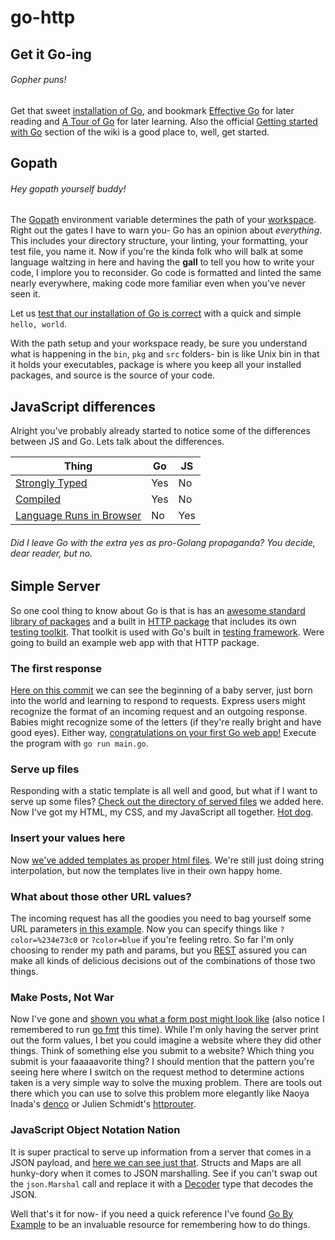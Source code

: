 # go-http

## Get it Go-ing
###### Gopher puns!

Get that sweet [installation of Go](https://golang.org/doc/install), and bookmark [Effective Go](https://golang.org/doc/effective_go.html) for later reading and [A Tour of Go](https://tour.golang.org/welcome/1) for later learning. Also the official [Getting started with Go](https://github.com/golang/go/wiki#getting-started-with-go) section of the wiki is a good place to, well, get started.

## Gopath
###### Hey gopath yourself buddy!

The [Gopath](https://golang.org/doc/code.html#GOPATH) environment variable determines the path of your [workspace](https://golang.org/doc/code.html#Workspaces). Right out the gates I have to warn you- Go has an opinion about *everything*. This includes your directory structure, your linting, your formatting, your test file, you name it. Now if you're the kinda folk who will balk at some language waltzing in here and having the **gall** to tell you how to write your code, I implore you to reconsider. Go code is formatted and linted the same nearly everywhere, making code more familiar even when you've never seen it.

Let us [test that our installation of Go is correct](https://golang.org/doc/install#testing) with a quick and simple `hello, world`.

With the path setup and your workspace ready, be sure you understand what is happening in the `bin`, `pkg` and `src` folders- bin is like Unix bin in that it holds your executables, package is where you keep all your installed packages, and source is the source of your code.

## JavaScript differences

Alright you've probably already started to notice some of the differences between JS and Go. Lets talk about the differences.

Thing | Go | JS
--- | --- | ---
[Strongly Typed](https://en.wikipedia.org/wiki/Strong_and_weak_typing) | Yes | No
[Compiled](http://stackoverflow.com/questions/787239/what-is-a-dynamic-language-and-why-doesnt-c-sharp-qualify) | Yes | No
[Language Runs in Browser](http://www.wikihow.com/Change-Your-Browser's-Language) | No | Yes

###### Did I leave Go with the extra yes as pro-Golang propaganda? You decide, dear reader, but no.

## Simple Server

So one cool thing to know about Go is that is has an [awesome standard library of packages](https://golang.org/pkg/) and a built in [HTTP package](https://golang.org/pkg/net/http/) that includes its own [testing toolkit](https://golang.org/pkg/net/http/httptest/). That toolkit is used with Go's built in [testing framework](https://golang.org/pkg/testing/). Were going to build an example web app with that HTTP package.

### The first response

[Here on this commit](https://github.com/gSchool/go-http/tree/7865f5199c47bce852ff45f01050116796ed5153) we can see the beginning of a baby server, just born into the world and learning to respond to requests. Express users might recognize the format of an incoming request and an outgoing response. Babies might recognize some of the letters (if they're really bright and have good eyes). Either way, [congratulations on your first Go web app!](https://s-media-cache-ak0.pinimg.com/736x/e8/f6/85/e8f68586c05e9c608bf08efa1daeb752.jpg) Execute the program with `go run main.go`.

### Serve up files

Responding with a static template is all well and good, but what if I want to serve up some files? [Check out the directory of served files](https://github.com/gSchool/go-http/tree/6c0de34c4ec6538768679e4c680d82ab08427d53) we added here. Now I've got my HTML, my CSS, and my JavaScript all together. [Hot dog](http://www.kimballstock.com/pix/DOG/05/DOG_05_RK0084_05_P.JPG). 

### Insert your values here

Now [we've added templates as proper html files](https://github.com/gSchool/go-http/tree/37d86a62cf4bb8299dbd4f555c9e33f5f99d9e31). We're still just doing string interpolation, but now the templates live in their own happy home.

### What about those other URL values?

The incoming request has all the goodies you need to bag yourself some URL parameters [in this example](https://github.com/gSchool/go-http/tree/a000ec3b94f3d2fdf8064c1f063c2fe6cc3fbaf1). Now you can specify things like `?color=%234e73c0` or `?color=blue` if you're feeling retro. So far I'm only choosing to render my path and params, but you [REST](https://en.wikipedia.org/wiki/Representational_state_transfer) assured you can make all kinds of delicious decisions out of the combinations of those two things.


### Make Posts, Not War

Now I've gone and [shown you what a form post might look like](https://github.com/gSchool/go-http/tree/a5afcadb95994d04a8dcd943e20048ea4c7ceb20) (also notice I remembered to run [go fmt](https://blog.golang.org/go-fmt-your-code) this time). While I'm only having the server print out the form values, I bet you could imagine a website where they did other things. Think of something else you submit to a website? Which thing you submit is your faaaaavorite thing? I should mention that the pattern you're seeing here where I switch on the request method to determine actions taken is a very simple way to solve the muxing problem. There are tools out there which you can use to solve this problem more elegantly like Naoya Inada's [denco](https://github.com/naoina/denco) or Julien Schmidt's [httprouter](https://github.com/julienschmidt/httprouter).

### JavaScript Object Notation Nation

It is super practical to serve up information from a server that comes in a JSON payload, and [here we can see just that](https://github.com/gSchool/go-http/tree/4161b77a21ba6d3cd444ae26e56abe6ca7ab19ae). Structs and Maps are all hunky-dory when it comes to JSON marshalling. See if you can't swap out the `json.Marshal` call and replace it with a [Decoder](https://golang.org/pkg/encoding/json/#Decoder) type that decodes the JSON.

Well that's it for now- if you need a quick reference I've found [Go By Example](https://gobyexample.com/) to be an invaluable resource for remembering how to do things. 

